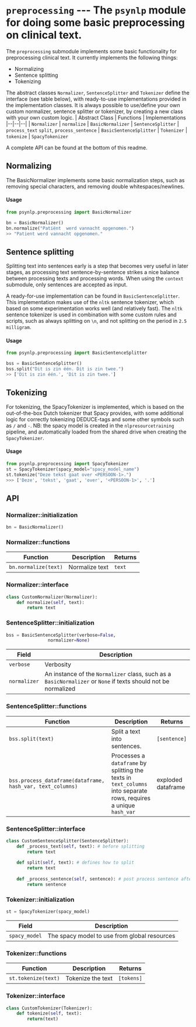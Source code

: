 # `preprocessing` --- The `psynlp` module for doing some basic preprocessing on clinical text. 

The `preprocessing` submodule implements some basic functionality for preprocessing clinical text. It currently implements the following things: 

* Normalizing
* Sentence splitting
* Tokenizing

The abstract classes  `Normalizer`, `SentenceSplitter` and `Tokenizer` define the interface (see table below), with ready-to-use implementations provided in the implementation classes. It is always possible to use/define your own custom normalizer, sentence splitter or tokenizer, by creating a new class with your own custom logic. 
| Abstract Class | Functions | Implementations
|--|--|--|
| `Normalizer` | `normalize` | `BasicNormalizer`
| `SentenceSplitter` | `process_text` `split`, `process_sentence` | `BasicSentenceSplitter`
| `Tokenizer` | `tokenize` | `SpacyTokenizer`

A complete API can be found at the bottom of this readme. 

## Normalizing

The BasicNormalizer implements some basic normalization steps, such as removing special characters, and removing double whitespaces/newlines. 

#### Usage

```python
from psynlp.preprocessing import BasicNormalizer

bn = BasicNormalizer()
bn.normalize("Patiënt  werd vannacht opgenomen.")
>> "Patient werd vannacht opgenomen."
```

## Sentence splitting

Splitting text into sentences early is a step that becomes very useful in later stages, as processing text sentence-by-sentence strikes a nice balance between processing texts and processing words. When using the `context` submodule, only sentences are accepted as input. 

A ready-for-use implementation can be found in `BasicSentenceSplitter`. This implementation makes use of the `nltk` sentence tokenizer, which based on some experimentation works well (and relatively fast). The `nltk`  sentence tokenizer is used in combination with some custom rules and scripts, such as always splitting on `\n`, and not splitting on the period in `2.5 milligram`. 

#### Usage

```python
from psynlp.preprocessing import BasicSentenceSplitter

bss = BasicSentenceSplitter()
bss.split("Dit is zin één. Dit is zin twee.")
>> ['Dit is zin één.', 'Dit is zin twee.']
```

## Tokenizing

For tokenizing, the SpacyTokenizer is implemented, which is based on the out-of-the-box Dutch tokenizer that Spacy provides, with some additional logic for correctly tokenizing DEDUCE-tags and some other symbols such as `/` and `-`. NB: the spacy model is created in the `nlpresourcetraining` pipeline, and automatically loaded from the shared drive when creating the `SpacyTokenizer`.

#### Usage

```python
from psynlp.preprocessing import SpacyTokenizer
st = SpacyTokenizer(spacy_model="spacy_model_name")
st.tokenize("Deze tekst gaat over <PERSOON-1>.")
>>> ['Deze', 'tekst', 'gaat', 'over', '<PERSOON-1>', '.']
```

## API

### Normalizer::initialization
```python
bn = BasicNormalizer()
```

### Normalizer::functions
| Function| Description | Returns 
| - | - | - | 
`bn.normalize(text)` | Normalize text | `text`

### Normalizer::interface

```python
class CustomNormalizer(Normalizer):
	def normalize(self, text):
		return text
```

### SentenceSplitter::initialization

```python
bss = BasicSentenceSplitter(verbose=False, 
			    normalizer=None)
```
| Field | Description | 
| - | - |
`verbose` | Verbosity 
`normalizer` | An instance of the `Normalizer` class, such as a `BasicNormalizer` or `None` if texts should not be normalized

### SentenceSplitter::functions

| Function| Description | Returns 
| - | - | - | 
`bss.split(text)` | Split a text into sentences. | `[sentence]`
`bss.process_dataframe(dataframe, hash_var, text_columns)` | Processes a `dataframe` by splitting the texts in `text_columns` into separate rows, requires a unique `hash_var` | exploded dataframe



### SentenceSplitter::interface 

```python
class CustomSentenceSplitter(SentenceSplitter):
	def _process_text(self, text): # before splitting
		return text
		
	def split(self, text): # defines how to split
		return text
			
	def _process_sentence(self, sentence): # post process sentence after splitting
		return sentence
```

### Tokenizer::initialization

```python
st = SpacyTokenizer(spacy_model)
```
| Field | Description | 
| - | - |
`spacy_model` | The spacy model to use from global resources

### Tokenizer::functions

| Function| Description | Returns 
| - | - | - | 
`st.tokenize(text)` | Tokenize the text | `[tokens]`

### Tokenizer::interface

```python
class CustomTokenizer(Tokenizer):
	def tokenize(self, text):
		return(text)
``` 		

